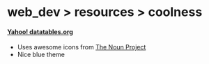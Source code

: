 web_dev > resources > coolness
==============================

#### [Yahoo! datatables.org](http://www.datatables.org/)
* Uses awesome icons from [The Noun Project](http://thenounproject.com/)
* Nice blue theme
